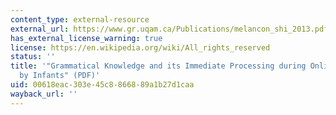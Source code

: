 ```yaml
---
content_type: external-resource
external_url: https://www.gr.uqam.ca/Publications/melancon_shi_2013.pdf
has_external_license_warning: true
license: https://en.wikipedia.org/wiki/All_rights_reserved
status: ''
title: '"Grammatical Knowledge and its Immediate Processing during Online Comprehension
  by Infants" (PDF)'
uid: 00618eac-303e-45c8-8668-89a1b27d1caa
wayback_url: ''
---
```

